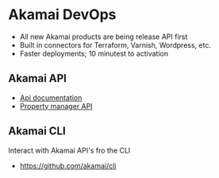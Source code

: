 # Akamai DevOps

 * All new Akamai products are being release API first
 * Built in connectors for Terraform, Varnish, Wordpress, etc.
 * Faster deployments; 10 minutest to activation

## Akamai API

 * [Api documentation](https://developer.akamai.com/api)
 * [Property manager API](https://developer.akamai.com/api/luna/papi/overview.html)

## Akamai CLI

Interact with Akamai API's fro the CLI

 * https://github.com/akamai/cli
